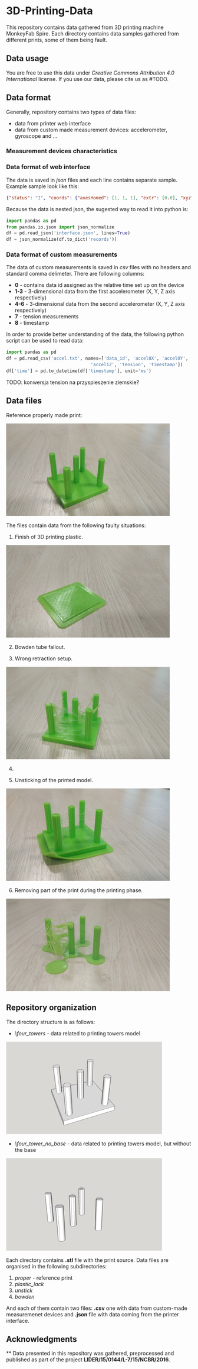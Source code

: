 # 3D-Printing-Data

This repository contains data gathered from 3D printing machine MonkeyFab Spire. Each directory contains data samples gathered from different prints, some of them being fault. 

## Data usage 

You are free to use this data under *Creative Commons Attribution 4.0 International* license. If you use our data, please cite us as #TODO. 

## Data format

Generally, repository contains two types of data files:

* data from printer web interface 
* data from custom made measurement devices: accelerometer, gyroscope and ...

### Measurement devices characteristics

### Data format of web interface

The data is saved in _json_ files and each line contains separate sample. Example sample look like this:

```json
{"status": "I", "coords": {"axesHomed": [1, 1, 1], "extr": [0.0], "xyz": [0.0, 0.0, 173.0]}, "currentTool": -1, "params": {"atxPower": 0, "fanPercent": [0.0, 0.0, 0.0, 0.0, 0.0, 0.0, 0.0, 0.0, 0.0], "speedFactor": 100.0, "extrFactors": [100.0], "babystep": 0.0}, "seq": 2, "sensors": {"probeValue": 0, "fanRPM": 0}, "temps": {"bed": {"current": 24.9, "active": 0.0, "state": 0, "heater": 0}, "current": [24.9, 25.1, 2000.0, 2000.0, 2000.0, 2000.0, 2000.0, 2000.0], "state": [0, 0, 0, 0, 0, 0, 0, 0], "heads": {"current": [25.1], "active": [210.0], "standby": [0.0], "state": [0]}, "tools": {"active": [[210.0]], "standby": [[0.0]]}, "extra": [{"name": "MCU", "temp": 39.0}]}, "time": 408.9, "timestamp": 1571996868631}
```

Because the data is nested json, the sugested way to read it into python is:

```python
import pandas as pd
from pandas.io.json import json_normalize
df = pd.read_json('interface.json', lines=True)
df = json_normalize(df.to_dict('records'))
```

### Data format of custom measurements

The data of custom measurements is saved in _csv_ files with no headers and standard comma delimeter. There are following columns:

* **0** - contains data id assigned as the relative time set up on the device
* **1-3** - 3-dimensional data from the first accelerometer (X, Y, Z axis respectively)
* **4-6** - 3-dimensional data from the second accelerometer (X, Y, Z axis respectively)
* **7** - tension measurements
* **8** - timestamp

In order to provide better understanding of the data, the following python script can be used to read data:
```python
import pandas as pd
df = pd.read_csv('accel.txt', names=['data_id', 'accel0X', 'accel0Y', 'accel0Z', 'accel1X', 'accel1Y',
                                'accel1Z', 'tension', 'timestamp'])
df['time'] = pd.to_datetime(df['timestamp'], unit='ms')
```

TODO: konwersja tension na przyspieszenie ziemskie?

## Data files

Reference properly made print:

<img src="docs/proper.jpg" alt="proper print image" height="250"/>

The files contain data from the following faulty situations:

1. Finish of 3D printing plastic.

<img src="docs/plastic_lack.jpg" alt="plastic lack image" height="250"/>

2. Bowden tube fallout.

3. Wrong retraction setup.

<img src="docs/wrong_retraction.jpg" alt="wrong retraction image" height="250"/>

4. 

5. Unsticking of the printed model.

<img src="docs/unstick.jpg" alt="unstick image" height="250"/>

6. Removing part of the print during the printing phase. 

<img src="docs/missing_tower.jpg" alt="missing_tower" height="250"/>

## Repository organization

The directory structure is as follows:

 * _\four_towers_ - data related to printing towers model
 
<img src="docs/towers_v01.png" alt="four_towers" height="250"/> 
 
 * _\four_tower_no_base_ - data related to printing towers model, but without the base
 
<img src="docs/towers_only_v01.png" alt="four_towers_no_base" height="250"/>
 
Each directory contains **.stl** file with the print source.
Data files are organised in the following subdirectories:

1. _proper_ - reference print
2. _plastic_lack_ 
3. _unstick_
4. _bowden_

And each of them contain two files: **.csv** one with data from custom-made measuremenet devices and **.json** file with data coming from the printer interface.

## Acknowledgments
**
Data presented in this repository was gathered, preprocessed and published as part of the project **LIDER/15/0144/L-7/15/NCBR/2016**. 

